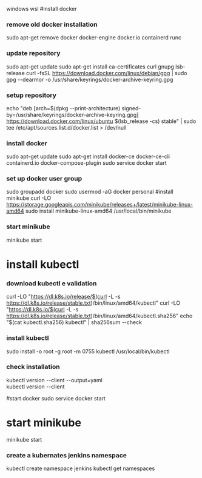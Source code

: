 windows wsl
#install docker
### remove old docker installation
sudo apt-get remove docker docker-engine docker.io containerd runc
### update repository
sudo apt-get update
sudo apt-get install ca-certificates curl gnupg lsb-release
curl -fsSL https://download.docker.com/linux/debian/gpg | sudo gpg --dearmor -o /usr/share/keyrings/docker-archive-keyring.gpg
### setup repository
echo  "deb [arch=$(dpkg --print-architecture) signed-by=/usr/share/keyrings/docker-archive-keyring.gpg] https://download.docker.com/linux/ubuntu $(lsb_release -cs) stable" | sudo tee /etc/apt/sources.list.d/docker.list > /dev/null
### install docker
sudo apt-get update
sudo apt-get install docker-ce docker-ce-cli containerd.io docker-compose-plugin
sudo service docker start
### set up docker user group
sudo groupadd docker
sudo usermod -aG docker personal
#install minikube
curl -LO https://storage.googleapis.com/minikube/releases+/latest/minikube-linux-amd64
sudo install minikube-linux-amd64 /usr/local/bin/minikube
### start minikube
minikube start
# install kubectl
### download kubectl e validation
curl -LO "https://dl.k8s.io/release/$(curl -L -s https://dl.k8s.io/release/stable.txt)/bin/linux/amd64/kubectl"
curl -LO "https://dl.k8s.io/$(curl -L -s https://dl.k8s.io/release/stable.txt)/bin/linux/amd64/kubectl.sha256"
echo "$(cat kubectl.sha256)  kubectl" | sha256sum --check
### install kubectl
sudo install -o root -g root -m 0755 kubectl /usr/local/bin/kubectl
### check installation
kubectl version --client --output=yaml    
kubectl version --client


#start docker
sudo service docker start
# start minikube
minikube start
### create a kubernates jenkins namespace
kubectl create namespace jenkins
kubectl get namespaces
